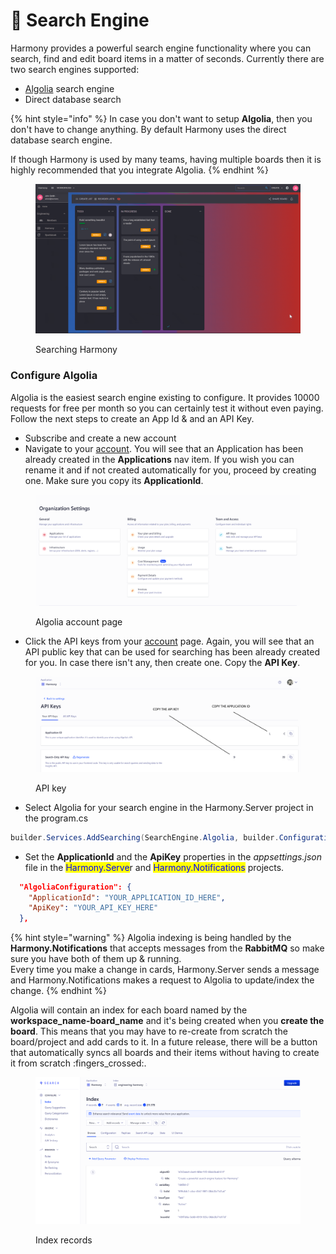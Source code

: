 # 🔎 Search Engine

Harmony provides a powerful search engine functionality where you can search, find and edit board items in a matter of seconds. Currently there are two search engines supported:

* [Algolia](https://www.algolia.com/) search engine
* Direct database search

{% hint style="info" %}
In case you don't want to setup **Algolia**, then you don't have to change anything. By default Harmony uses the direct database search engine.&#x20;

If though Harmony is used by many teams, having multiple boards then it is highly recommended that you integrate Algolia.
{% endhint %}

<figure><img src="../../.gitbook/assets/app-search.gif" alt=""><figcaption><p>Searching Harmony</p></figcaption></figure>

### Configure Algolia

Algolia is the easiest search engine existing to configure. It provides 10000 requests for free per month so you can certainly test it without even paying. Follow the next steps to create an App Id & and an API Key.&#x20;

* Subscribe and create a new account
* Navigate to your [account](https://dashboard.algolia.com/account/overview). You will see that an Application has been already created in the **Applications** nav item. If you wish you can rename it and if not created automatically for you, proceed by creating one. Make sure you copy its **ApplicationId**.

<figure><img src="../../.gitbook/assets/algolia-account.png" alt=""><figcaption><p>Algolia account page</p></figcaption></figure>

* Click the API keys from your [account](https://dashboard.algolia.com/account/overview) page. Again, you will see that an API public key that can be used for searching has been already created for you. In case there isn't any, then create one. Copy the **API Key**.

<figure><img src="../../.gitbook/assets/algolia-settings.png" alt=""><figcaption><p>API key</p></figcaption></figure>

* Select Algolia for your search engine in the Harmony.Server project in the program.cs

```csharp
builder.Services.AddSearching(SearchEngine.Algolia, builder.Configuration);
```

* Set the **ApplicationId** and the **ApiKey** properties in the _appsettings.json_ file in the <mark style="color:blue;">Harmony.Serve</mark>r and <mark style="color:blue;">Harmony.Notifications</mark> projects.&#x20;

```json
  "AlgoliaConfiguration": {
    "ApplicationId": "YOUR_APPLICATION_ID_HERE",
    "ApiKey": "YOUR_API_KEY_HERE"
  },
```

{% hint style="warning" %}
Algolia indexing is being handled by the **Harmony.Notifications** that accepts messages from the **RabbitMQ** so make sure you have both of them up & running. \
Every time you make a change in cards, Harmony.Server sends a message and Harmony.Notifications makes a request to Algolia to update/index the change.
{% endhint %}

Algolia will contain an index for each board named by the **workspace\_name-board\_name** and it's being created when you **create the board**. This means that you may have to re-create from scratch the board/project and add cards to it. In a future release, there will be a button that automatically syncs all boards and their items without having to create it from scratch :fingers\_crossed:.

<figure><img src="../../.gitbook/assets/algolia-index.png" alt=""><figcaption><p>Index records</p></figcaption></figure>
